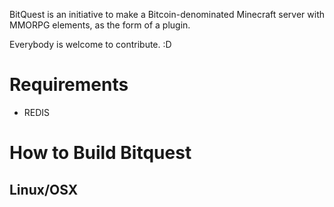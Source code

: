 BitQuest is an initiative to make a Bitcoin-denominated Minecraft server with MMORPG elements, as the form of a plugin.


Everybody is welcome to contribute. :D

Requirements
============

* REDIS

How to Build Bitquest
=====================

Linux/OSX
---------
```./gradlew shadowJar